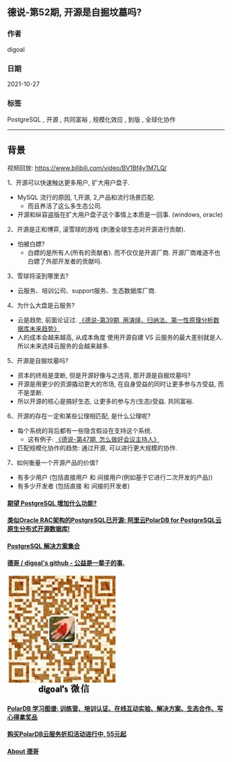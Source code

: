 ## 德说-第52期, 开源是自掘坟墓吗?    
                                        
### 作者                                        
digoal                                        
                                        
### 日期                                        
2021-10-27                                        
                                        
### 标签                                        
PostgreSQL , 开源 , 共同富裕 , 规模化效应 , 到版 , 全球化协作           
                                        
----                                        
                                        
## 背景          
    
视频回放: https://www.bilibili.com/video/BV1Bf4y1M7LQ/     
  
1、开源可以快速触达更多用户, 扩大用户盘子.   
- MySQL 流行的原因, 1,开源, 2,产品和流行场景匹配.     
    - 而且养活了这么多生态公司.  
- 开源和纵容盗版在扩大用户盘子这个事情上本质是一回事.  (windows, oracle)  
  
2、开源是正和博弈, 滚雪球的游戏 (刺激全球生态对开源进行贡献).   
- 怕被白嫖?   
    - 白嫖的是所有人(所有的贡献者). 而不仅仅是开源厂商. 开源厂商难道不也白嫖了外部开发者的贡献吗.    
  
3、雪球将滚到哪里去?   
- 云服务、培训公司、support服务、生态数据库厂商.   
  
4、为什么大盘是云服务?   
- 云是趋势, 前面论证过.  [《德说-第39期, 用演绎、归纳法、第一性原理分析数据库未来趋势》](../202110/20211012_01.md)    
- 人的成本会越来越高, 从成本角度 使用开源自建 VS 云服务的最大差别就是人. 所以未来选择云服务的会越来越多.    
  
5、开源是自掘坟墓吗?    
- 资本的终局是垄断, 但是开源好像与之违背, 那开源是自掘坟墓吗?     
- 开源是用更少的资源撬动更大的市场, 在自身受益的同时让更多参与方受益, 而不是垄断.    
- 所以开源的核心是搞好生态, 让更多的参与方(生态)受益.  共同富裕.    
  
6、开源的存在一定和某些公理相匹配, 是什么公理呢?   
- 每个系统的背后都有一些隐含假设在支持这个系统.
    - 这有例子:  [《德说-第47期, 怎么做好会议主持人》](../202110/20211023_01.md)  
- 匹配规模化协作的趋势: 通过开源, 可以进行更大规模的协作.    
  
7、如何衡量一个开源产品的价值?  
- 有多少用户 (包括直接用户 和 间接用户(例如基于它进行二次开发的产品))  
- 有多少开发者 (包括直接 和 间接的开发者)  
  
  
  
#### [期望 PostgreSQL 增加什么功能?](https://github.com/digoal/blog/issues/76 "269ac3d1c492e938c0191101c7238216")
  
  
#### [类似Oracle RAC架构的PostgreSQL已开源: 阿里云PolarDB for PostgreSQL云原生分布式开源数据库!](https://github.com/ApsaraDB/PolarDB-for-PostgreSQL "57258f76c37864c6e6d23383d05714ea")
  
  
#### [PostgreSQL 解决方案集合](https://yq.aliyun.com/topic/118 "40cff096e9ed7122c512b35d8561d9c8")
  
  
#### [德哥 / digoal's github - 公益是一辈子的事.](https://github.com/digoal/blog/blob/master/README.md "22709685feb7cab07d30f30387f0a9ae")
  
  
![digoal's wechat](../pic/digoal_weixin.jpg "f7ad92eeba24523fd47a6e1a0e691b59")
  
  
#### [PolarDB 学习图谱: 训练营、培训认证、在线互动实验、解决方案、生态合作、写心得拿奖品](https://www.aliyun.com/database/openpolardb/activity "8642f60e04ed0c814bf9cb9677976bd4")
  
  
#### [购买PolarDB云服务折扣活动进行中, 55元起](https://www.aliyun.com/activity/new/polardb-yunparter?userCode=bsb3t4al "e0495c413bedacabb75ff1e880be465a")
  
  
#### [About 德哥](https://github.com/digoal/blog/blob/master/me/readme.md "a37735981e7704886ffd590565582dd0")
  
